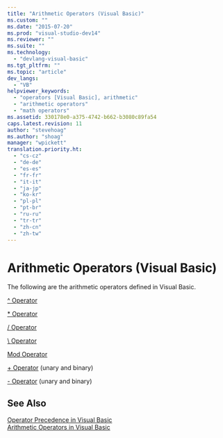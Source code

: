 ```yaml
---
title: "Arithmetic Operators (Visual Basic)"
ms.custom: ""
ms.date: "2015-07-20"
ms.prod: "visual-studio-dev14"
ms.reviewer: ""
ms.suite: ""
ms.technology: 
  - "devlang-visual-basic"
ms.tgt_pltfrm: ""
ms.topic: "article"
dev_langs: 
  - "VB"
helpviewer_keywords: 
  - "operators [Visual Basic], arithmetic"
  - "arithmetic operators"
  - "math operators"
ms.assetid: 330178e0-a375-4742-b662-b3080c89fa54
caps.latest.revision: 11
author: "stevehoag"
ms.author: "shoag"
manager: "wpickett"
translation.priority.ht: 
  - "cs-cz"
  - "de-de"
  - "es-es"
  - "fr-fr"
  - "it-it"
  - "ja-jp"
  - "ko-kr"
  - "pl-pl"
  - "pt-br"
  - "ru-ru"
  - "tr-tr"
  - "zh-cn"
  - "zh-tw"
---
```

# Arithmetic Operators (Visual Basic)
The following are the arithmetic operators defined in Visual Basic.  
  
 [^ Operator](../../../visual-basic\language-reference\operators/exponentiation-operator.md)  
  
 [* Operator](../../../visual-basic\language-reference\operators/multiplication-operator.md)  
  
 [/ Operator](../../../visual-basic\language-reference\operators/floating-point-division-operator.md)  
  
 [\ Operator](../../../visual-basic\language-reference\operators/integer-division-operator.md)  
  
 [Mod Operator](../../../visual-basic\language-reference\operators/mod-operator.md)  
  
 [+ Operator](../../../visual-basic\language-reference\operators/addition-operator.md) (unary and binary)  
  
 [- Operator](../../../visual-basic\language-reference\operators/subtraction-operator.md) (unary and binary)  
  
## See Also  
 [Operator Precedence in Visual Basic](../../../visual-basic\language-reference\operators/operator-precedence.md)   
 [Arithmetic Operators in Visual Basic](../../../visual-basic\programming-guide\language-features\operators-and-expressions/arithmetic-operators.md)